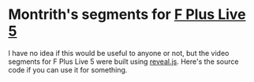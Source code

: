 # Montrith's segments for [F Plus Live 5](https://thefpl.us/episode/live5a)

I have no idea if this would be useful to anyone or not, but the video segments for F Plus Live 5 were built using [reveal.js](https://github.com/hakimel/reveal.js/). Here's the source code if you can use it for something.


